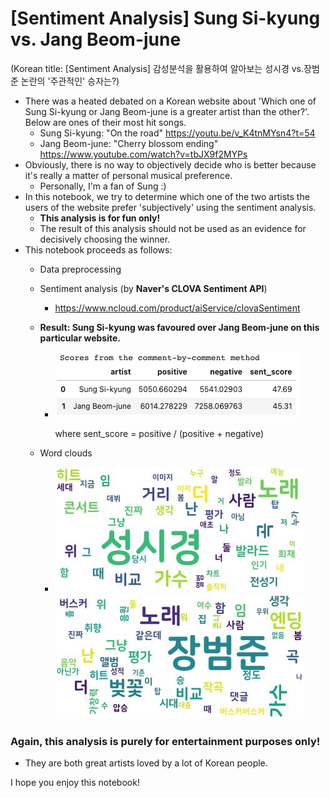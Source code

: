# [Sentiment Analysis] Sung Si-kyung vs. Jang Beom-june

(Korean title: [Sentiment Analysis] 감성분석을 활용하여 알아보는 성시경 vs.장범준 논란의 '주관적인' 승자는?)

* There was a heated debated on a Korean website about 'Which one of Sung Si-kyung or Jang Beom-june is a greater artist than the other?'. Below are ones of their most hit songs.
    * Sung Si-kyung: "On the road" https://youtu.be/v_K4tnMYsn4?t=54
    * Jang Beom-june: "Cherry blossom ending" https://www.youtube.com/watch?v=tbJX9f2MYPs
* Obviously, there is no way to objectively decide who is better because it's really a matter of personal musical preference.
    * Personally, I'm a fan of Sung :)
* In this notebook, we try to determine which one of the two artists the users of the website prefer 'subjectively' using the sentiment analysis.
   * **This analysis is for fun only!** 
   * The result of this analysis should not be used as an evidence for decisively choosing the winner.
* This notebook proceeds as follows:
    * Data preprocessing
    * Sentiment analysis (by **Naver's CLOVA Sentiment API**)
        * https://www.ncloud.com/product/aiService/clovaSentiment

    * **Result: Sung Si-kyung was favoured over Jang Beom-june on this particular website.** 

        * ![Result](./outputs/D12_result_c_by_c.png)

          where sent_score = positive / (positive + negative)
        
    * Word clouds
        * ![Sung's word cloud](./outputs/D12_sung_wordcloud.jpg) ![Jang's word cloud](./outputs/D12_jang_wordcloud.jpg) 


### **Again, this analysis is purely for entertainment purposes only!** 

* They are both great artists loved by a lot of Korean people.
    
I hope you enjoy this notebook!
